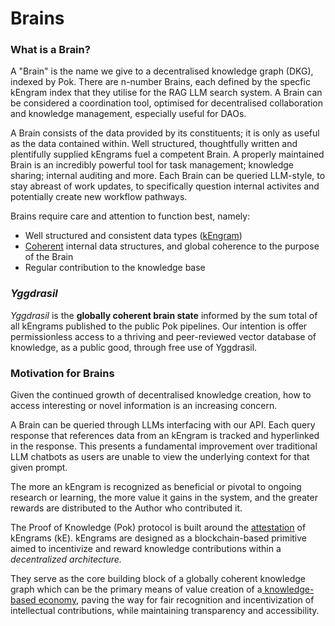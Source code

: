 # Brains

### What is a Brain?

A "Brain" is the name we give to a decentralised knowledge graph (DKG), indexed by Pok. There are n-number Brains, each defined by the specfic kEngram index that they utilise for the RAG LLM search system. A Brain can be considered a coordination tool, optimised for decentralised collaboration and knowledge management, especially useful for DAOs.

A Brain consists of the data provided by its constituents; it is only as useful as the data contained within. Well structured, thoughtfully written and plentifully supplied kEngrams fuel a competent Brain. A properly maintained Brain is an incredibly powerful tool for task management; knowledge sharing; internal auditing and more. Each Brain can be queried LLM-style, to stay abreast of work updates, to specifically question internal activites and potentially create new workflow pathways.

Brains require care and attention to function best, namely:

* Well structured and consistent data types ([kEngram](broken-reference))
* [Coherent](broken-reference) internal data structures, and global coherence to the purpose of the Brain
* Regular contribution to the knowledge base

### _Yggdrasil_

_Yggdrasil_ is the **globally coherent brain state** informed by the sum total of all kEngrams published to the public Pok pipelines. Our intention is offer permissionless access to a thriving and peer-reviewed vector database of knowledge, as a public good, through free use of Yggdrasil.

### Motivation for Brains

Given the continued growth of decentralised knowledge creation, how to access interesting or novel information is an increasing concern.

A Brain can be queried through LLMs interfacing with our API. Each query response that references data from an kEngram is tracked and hyperlinked in the response. This presents a fundamental improvement over traditional LLM chatbots as users are unable to view the underlying context for that given prompt.

The more an kEngram is recognized as beneficial or pivotal to ongoing research or learning, the more value it gains in the system, and the greater rewards are distributed to the Author who contributed it.

The Proof of Knowledge (Pok) protocol is built around the [attestation](https://docs.attest.sh/docs/core--concepts/attestations) of kEngrams (kE). kEngrams are designed as a blockchain-based primitive aimed to incentivize and reward knowledge contributions within a _decentralized architecture._&#x20;

They serve as the core building block of a globally coherent knowledge graph which can be the primary means of value creation of a[ knowledge-based economy](broken-reference), paving the way for fair recognition and incentivization of intellectual contributions, while maintaining transparency and accessibility.
